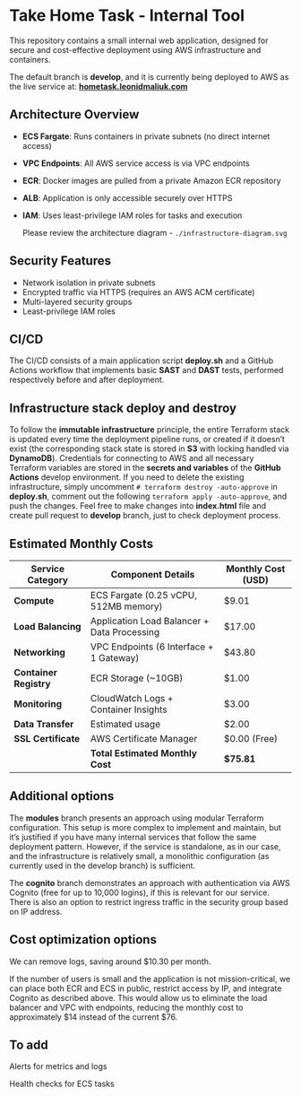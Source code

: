 # Take Home Task - Internal Tool

This repository contains a small internal web application, designed for secure and cost-effective deployment using AWS infrastructure and containers.

The default branch is **develop**, and it is currently being deployed to AWS as the live service at:  **[hometask.leonidmaliuk.com](https://hometask.leonidmaliuk.com/)**

## Architecture Overview

- **ECS Fargate**: Runs containers in private subnets (no direct internet access)
- **VPC Endpoints**: All AWS service access is via VPC endpoints
- **ECR**: Docker images are pulled from a private Amazon ECR repository
- **ALB**: Application is only accessible securely over HTTPS
- **IAM**: Uses least-privilege IAM roles for tasks and execution

  Please review the architecture diagram - `./infrastructure-diagram.svg`


## Security Features

- Network isolation in private subnets
- Encrypted traffic via HTTPS (requires an AWS ACM certificate)
- Multi-layered security groups
- Least-privilege IAM roles

## CI/CD

The CI/CD consists of a main application script **deploy.sh** and a GitHub Actions workflow that implements basic **SAST** and **DAST** tests, performed respectively before and after deployment.

## Infrastructure stack deploy and destroy

To follow the **immutable infrastructure** principle, the entire Terraform stack is updated every time the deployment pipeline runs, or created if it doesn’t exist (the corresponding stack state is stored in **S3** with locking handled via **DynamoDB**).
Credentials for connecting to AWS and all necessary Terraform variables are stored in the **secrets and variables** of the **GitHub Actions** develop environment.
If you need to delete the existing infrastructure, simply uncomment `# terraform destroy -auto-approve` in **deploy.sh**, comment out the following `terraform apply -auto-approve`, and push the changes.
Feel free to make changes into **index.html** file and create pull request to **develop** branch, just to check deployment process.

## Estimated Monthly Costs

| Service Category | Component Details | Monthly Cost (USD) |
|-----------------|-------------------|-------------------|
| **Compute** | ECS Fargate (0.25 vCPU, 512MB memory) | $9.01 |
| **Load Balancing** | Application Load Balancer + Data Processing | $17.00 |
| **Networking** | VPC Endpoints (6 Interface + 1 Gateway) | $43.80 |
| **Container Registry** | ECR Storage (~10GB) | $1.00 |
| **Monitoring** | CloudWatch Logs + Container Insights | $3.00 |
| **Data Transfer** | Estimated usage | $2.00 |
| **SSL Certificate** | AWS Certificate Manager | $0.00 (Free) |
| | **Total Estimated Monthly Cost** | **$75.81** |

## Additional options

The **modules** branch presents an approach using modular Terraform configuration.
This setup is more complex to implement and maintain, but it’s justified if you have many internal services that follow the same deployment pattern.
However, if the service is standalone, as in our case, and the infrastructure is relatively small,
a monolithic configuration (as currently used in the develop branch) is sufficient.

The **cognito** branch demonstrates an approach with authentication via AWS Cognito (free for up to 10,000 logins),
if this is relevant for our service.
There is also an option to restrict ingress traffic in the security group based on IP address.

## Cost optimization options

We can remove logs, saving around $10.30 per month.

If the number of users is small and the application is not mission-critical,
we can place both ECR and ECS in public, restrict access by IP, and integrate Cognito as described above.
This would allow us to eliminate the load balancer and VPC with endpoints,
reducing the monthly cost to approximately $14 instead of the current $76.

## To add

Alerts for metrics and logs

Health checks for ECS tasks

